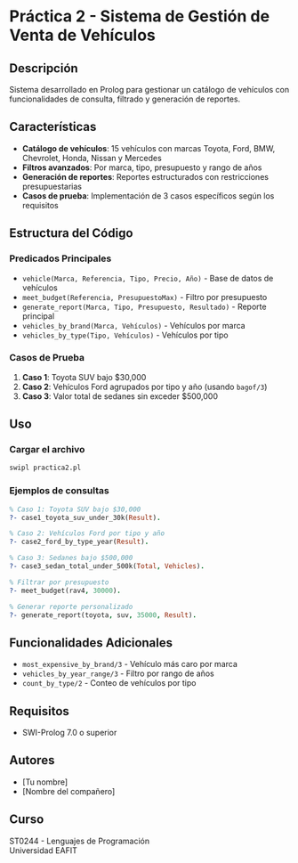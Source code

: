 # Práctica 2 - Sistema de Gestión de Venta de Vehículos

## Descripción
Sistema desarrollado en Prolog para gestionar un catálogo de vehículos con funcionalidades de consulta, filtrado y generación de reportes.

## Características
- **Catálogo de vehículos**: 15 vehículos con marcas Toyota, Ford, BMW, Chevrolet, Honda, Nissan y Mercedes
- **Filtros avanzados**: Por marca, tipo, presupuesto y rango de años
- **Generación de reportes**: Reportes estructurados con restricciones presupuestarias
- **Casos de prueba**: Implementación de 3 casos específicos según los requisitos

## Estructura del Código

### Predicados Principales
- `vehicle(Marca, Referencia, Tipo, Precio, Año)` - Base de datos de vehículos
- `meet_budget(Referencia, PresupuestoMax)` - Filtro por presupuesto
- `generate_report(Marca, Tipo, Presupuesto, Resultado)` - Reporte principal
- `vehicles_by_brand(Marca, Vehículos)` - Vehículos por marca
- `vehicles_by_type(Tipo, Vehículos)` - Vehículos por tipo

### Casos de Prueba
1. **Caso 1**: Toyota SUV bajo $30,000
2. **Caso 2**: Vehículos Ford agrupados por tipo y año (usando `bagof/3`)
3. **Caso 3**: Valor total de sedanes sin exceder $500,000

## Uso

### Cargar el archivo
```bash
swipl practica2.pl
```

### Ejemplos de consultas
```prolog
% Caso 1: Toyota SUV bajo $30,000
?- case1_toyota_suv_under_30k(Result).

% Caso 2: Vehículos Ford por tipo y año
?- case2_ford_by_type_year(Result).

% Caso 3: Sedanes bajo $500,000
?- case3_sedan_total_under_500k(Total, Vehicles).

% Filtrar por presupuesto
?- meet_budget(rav4, 30000).

% Generar reporte personalizado
?- generate_report(toyota, suv, 35000, Result).
```

## Funcionalidades Adicionales
- `most_expensive_by_brand/3` - Vehículo más caro por marca
- `vehicles_by_year_range/3` - Filtro por rango de años
- `count_by_type/2` - Conteo de vehículos por tipo

## Requisitos
- SWI-Prolog 7.0 o superior

## Autores
- [Tu nombre]
- [Nombre del compañero]

## Curso
ST0244 - Lenguajes de Programación  
Universidad EAFIT